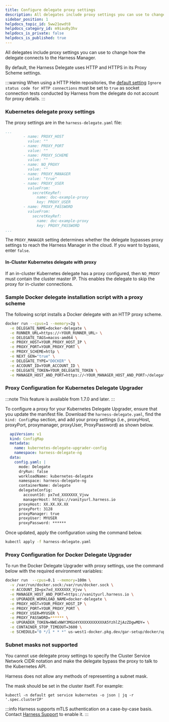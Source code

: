 ```yaml
---
title: Configure delegate proxy settings
description: All delegates include proxy settings you can use to change how the delegate connects to the Harness Manager. By default, the Harness Delegate uses HTTP and HTTPS in its Proxy Scheme settings.…
sidebar_position: 1
helpdocs_topic_id: 5ww21ewdt8
helpdocs_category_id: m9iau0y3hv
helpdocs_is_private: false
helpdocs_is_published: true
---
```


All delegates include proxy settings you can use to change how the delegate connects to the Harness Manager.

By default, the Harness Delegate uses HTTP and HTTPS in its Proxy Scheme settings.

:::warning
When using a HTTP Helm repositories, the [default setting](/docs/platform/settings/default-settings/) `Ignore status code for HTTP connections` must be set to `true` as socket connection tests conducted by Harness from the delegate do not account for proxy details.
:::

### Kubernetes delegate proxy settings

The proxy settings are in the `harness-delegate.yaml` file:

```yaml
...
        - name: PROXY_HOST
          value: ""
        - name: PROXY_PORT
          value: ""
        - name: PROXY_SCHEME
          value: ""
        - name: NO_PROXY
          value: ""
        - name: PROXY_MANAGER
          value: "true"
        - name: PROXY_USER
          valueFrom:
            secretKeyRef:
              name: doc-example-proxy
              key: PROXY_USER
        - name: PROXY_PASSWORD
          valueFrom:
            secretKeyRef:
              name: doc-example-proxy
              key: PROXY_PASSWORD
...
```

The `PROXY_MANAGER` setting determines whether the delegate bypasses proxy settings to reach the Harness Manager in the cloud. If you want to bypass, enter `false`.

#### In-Cluster Kubernetes delegate with proxy

If an in-cluster Kubernetes delegate has a proxy configured, then `NO_PROXY` must contain the cluster master IP. This enables the delegate to skip the proxy for in-cluster connections.

### Sample Docker delegate installation script with a proxy scheme

The following script installs a Docker delegate with an HTTP proxy scheme.

```bash
docker run --cpus=1 --memory=2g \
  -e DELEGATE_NAME=docker-delegate \
  -e RUNNER_URL=https://<YOUR_RUNNER_URL> \
  -e DELEGATE_TAGS=macos-amd64 \
  -e PROXY_HOST=YOUR_PROXY_HOST_IP \
  -e PROXY_PORT=YOUR_PROXY_PORT \
  -e PROXY_SCHEME=http \
  -e NEXT_GEN="true" \
  -e DELEGATE_TYPE="DOCKER" \
  -e ACCOUNT_ID=YOUR_ACCOUNT_ID \
  -e DELEGATE_TOKEN=YOUR_DELEGATE_TOKEN \
  -e MANAGER_HOST_AND_PORT=https://<YOUR_MANAGER_HOST_AND_PORT>/delegate:23.09.80505
```

### Proxy Configuration for Kubernetes Delegate Upgrader

:::note
  This feature is available from 1.7.0 and later.
:::

To configure a proxy for your Kubernetes Delegate Upgrader, ensure that you update the manifest file. Download the `harness-delegate.yaml`, find the `kind: ConfigMap` section, and add your proxy settings (i.e., proxyHost, proxyPort, proxymanager, proxyUser, ProxyPassword) as shown below.

```yaml
  apiVersion: v1
  kind: ConfigMap
  metadata:
    name: kubernetes-delegate-upgrader-config
    namespace: harness-delegate-ng
  data:
    config.yaml: |
      mode: Delegate
      dryRun: false
      workloadName: kubernetes-delegate
      namespace: harness-delegate-ng
      containerName: delegate
      delegateConfig:
        accountId: px7xd_XXXXXXX_Vjvw
        managerHost: https://vanityurl.harness.io
      proxyHost: XX.XX.XX.XX
      proxyPort: 3128
      proxyManager: true
      proxyUser: MYUSER
      proxyPassword: ******
```

Once updated, apply the configuration using the command below.

```bash
kubectl apply -f harness-delegate.yaml
```

### Proxy Configuration for Docker Delegate Upgrader

To run the Docker Delegate Upgrader with proxy settings, use the command below with the required environment variables:

```bash
docker run  --cpus=0.1 --memory=100m \
  -v /var/run/docker.sock:/var/run/docker.sock \
  -e ACCOUNT_ID=px7xd_XXXXXXX_Vjvw \
  -e MANAGER_HOST_AND_PORT=https://vanityurl.harness.io \
  -e UPGRADER_WORKLOAD_NAME=docker-delegate \
  -e PROXY_HOST=YOUR_PROXY_HOST_IP \
  -e PROXY_PORT=YOUR_PROXY_PORT \
  -e PROXY_USER=MYUSER \
  -e PROXY_PASSWORD=****** \
  -e UPGRADER_TOKEN=NWExNWY3MGU4YXXXXXXXXXXXA5YzhlZjAzZDgwMDY= \
  -e CONTAINER_STOP_TIMEOUT=3600 \
  -e SCHEDULE="0 */1 * * *" us-west1-docker.pkg.dev/gar-setup/docker/upgrader:1.7.0
```

### Subnet masks not supported

You cannot use delegate proxy settings to specify the Cluster Service Network CIDR notation and make the delegate bypass the proxy to talk to the Kubernetes API.

Harness does not allow any methods of representing a subnet mask.

The mask should be set in the cluster itself. For example:

```
kubectl -n default get service kubernetes -o json | jq -r '.spec.clusterIP'
```

:::info
Harness supports mTLS authentication on a case-by-case basis. Contact [Harness Support](mailto:support@harness.io) to enable it.
:::
